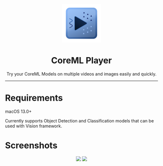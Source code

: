 <p align="center">
<img width="128" src="CoreMLPlayer/Assets.xcassets/AppIcon.appiconset/Icon-128@2x.png" />
</p>

<h1 align="center">CoreML Player</h1>
<p align="center">Try your CoreML Models on multiple videos and images easily and quickly.</p>

---

# Requirements
macOS 13.0+

Currently supports Object Detection and Classification models that can be used with Vision framework.

# Screenshots
<p align="center">
<img src="https://user-images.githubusercontent.com/80475242/216784498-69a61ef3-2826-4217-b117-213af7594a2c.jpg" width="750" />
<img src="https://user-images.githubusercontent.com/80475242/216784500-d4b92544-bf61-44c0-bd43-df2ebbf9d516.jpg" width="750" />
</p>
